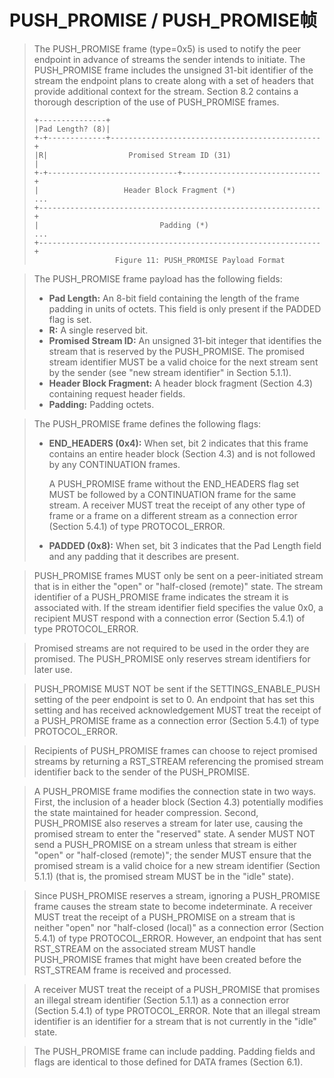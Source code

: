 # PUSH_PROMISE / PUSH_PROMISE帧
> The PUSH\_PROMISE frame (type=0x5) is used to notify the peer endpoint in advance of streams the sender intends to initiate. The PUSH\_PROMISE frame includes the unsigned 31-bit identifier of the stream the endpoint plans to create along with a set of headers that provide additional context for the stream. Section 8.2 contains a thorough description of the use of PUSH_PROMISE frames.
> 
> ``` 
> +---------------+
> |Pad Length? (8)|
> +-+-------------+-----------------------------------------------+
> |R|                  Promised Stream ID (31)                    |
> +-+-----------------------------+-------------------------------+
> |                   Header Block Fragment (*)                 ...
> +---------------------------------------------------------------+
> |                           Padding (*)                       ...
> +---------------------------------------------------------------+
> 					Figure 11: PUSH_PROMISE Payload Format
> ```



> The PUSH_PROMISE frame payload has the following fields:
> 
> * **Pad Length:** An 8-bit field containing the length of the frame padding in units of octets. This field is only present if the PADDED flag is set.
> * **R:** A single reserved bit.
> * **Promised Stream ID:** An unsigned 31-bit integer that identifies the stream that is reserved by the PUSH_PROMISE. The promised stream identifier MUST be a valid choice for the next stream sent by the sender (see "new stream identifier" in Section 5.1.1).
> * **Header Block Fragment:** A header block fragment (Section 4.3) containing request header fields.
> * **Padding:**	Padding octets.


> The PUSH\_PROMISE frame defines the following flags:
> 
> * **END_HEADERS (0x4):** When set, bit 2 indicates that this frame contains an entire header block (Section 4.3) and is not followed by any CONTINUATION frames.
> 
> 	A PUSH\_PROMISE frame without the END\_HEADERS flag set MUST be followed by a CONTINUATION frame for the same stream. A receiver MUST treat the receipt of any other type of frame or a frame on a different stream as a connection error (Section 5.4.1) of type PROTOCOL_ERROR.
> 
> * **PADDED (0x8):** When set, bit 3 indicates that the Pad Length field and any padding that it describes are present.


> PUSH\_PROMISE frames MUST only be sent on a peer-initiated stream that is in either the "open" or "half-closed (remote)" state. The stream identifier of a PUSH\_PROMISE frame indicates the stream it is associated with. If the stream identifier field specifies the value 0x0, a recipient MUST respond with a connection error (Section 5.4.1) of type PROTOCOL_ERROR.

> Promised streams are not required to be used in the order they are promised. The PUSH_PROMISE only reserves stream identifiers for later use.

> PUSH\_PROMISE MUST NOT be sent if the SETTINGS\_ENABLE\_PUSH setting of the peer endpoint is set to 0. An endpoint that has set this setting and has received acknowledgement MUST treat the receipt of a PUSH\_PROMISE frame as a connection error (Section 5.4.1) of type PROTOCOL_ERROR.

> Recipients of PUSH\_PROMISE frames can choose to reject promised streams by returning a RST\_STREAM referencing the promised stream identifier back to the sender of the PUSH_PROMISE.

> A PUSH\_PROMISE frame modifies the connection state in two ways. First, the inclusion of a header block (Section 4.3) potentially modifies the state maintained for header compression. Second, PUSH\_PROMISE also reserves a stream for later use, causing the promised stream to enter the "reserved" state. A sender MUST NOT send a PUSH_PROMISE on a stream unless that stream is either "open" or "half-closed (remote)"; the sender MUST ensure that the promised stream is a valid choice for a new stream identifier (Section 5.1.1) (that is, the promised stream MUST be in the "idle" state).

> Since PUSH\_PROMISE reserves a stream, ignoring a PUSH\_PROMISE frame causes the stream state to become indeterminate. A receiver MUST treat the receipt of a PUSH\_PROMISE on a stream that is neither "open" nor "half-closed (local)" as a connection error (Section 5.4.1) of type PROTOCOL\_ERROR. However, an endpoint that has sent RST\_STREAM on the associated stream MUST handle PUSH_PROMISE frames that might have been created before the RST\_STREAM frame is received and processed.

> A receiver MUST treat the receipt of a PUSH\_PROMISE that promises an illegal stream identifier (Section 5.1.1) as a connection error (Section 5.4.1) of type PROTOCOL\_ERROR. Note that an illegal stream identifier is an identifier for a stream that is not currently in the "idle" state.

> The PUSH\_PROMISE frame can include padding. Padding fields and flags are identical to those defined for DATA frames (Section 6.1).